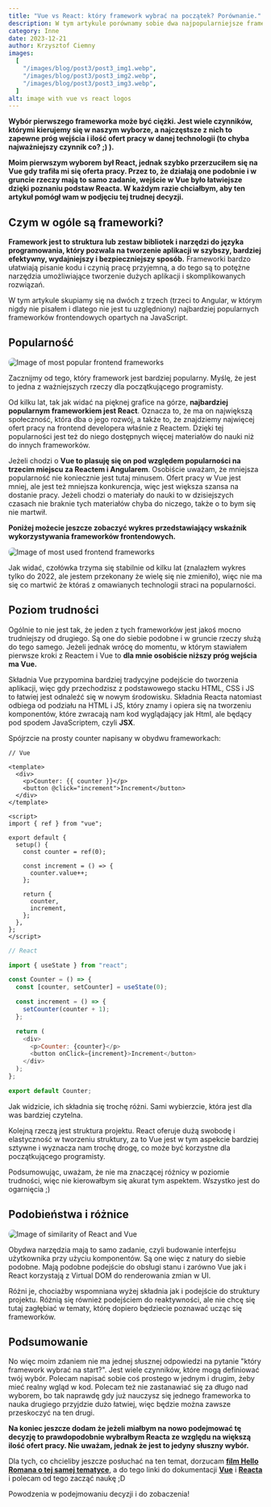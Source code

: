 ```yaml
---
title: "Vue vs React: który framework wybrać na początek? Porównanie."
description: W tym artykule porównamy sobie dwa najpopularniejsze frameworki frontendowe. Sprawdzimy, który z nich najlepiej nadaje się na początek przygody z programowaniem, a także zobaczymy sobie podobieństwa i różnice między nimi.
category: Inne
date: 2023-12-21
author: Krzysztof Ciemny
images:
  [
    "/images/blog/post3/post3_img1.webp",
    "/images/blog/post3/post3_img2.webp",
    "/images/blog/post3/post3_img3.webp",
  ]
alt: image with vue vs react logos
---
```


**Wybór pierwszego frameworka może być ciężki. Jest wiele czynników, którymi kierujemy się w naszym wyborze, a najczęstsze z nich to zapewne próg wejścia i ilość ofert pracy w danej technologii (to chyba najważniejszy czynnik co? ;) ).**

**Moim pierwszym wyborem był React, jednak szybko przerzuciłem się na Vue gdy trafiła mi się oferta pracy. Przez to, że działają one podobnie i w gruncie rzeczy mają to samo zadanie, wejście w Vue było łatwiejsze dzięki poznaniu podstaw Reacta. W każdym razie chciałbym, aby ten artykuł pomógł wam w podjęciu tej trudnej decyzji.**

## Czym w ogóle są frameworki?

**Framework jest to struktura lub zestaw bibliotek i narzędzi do języka programowania, który pozwala na tworzenie aplikacji w szybszy, bardziej efektywny, wydajniejszy i bezpieczniejszy sposób.** Frameworki bardzo ułatwiają pisanie kodu i czynią pracę przyjemną, a do tego są to potężne narzędzia umożliwiające tworzenie dużych aplikacji i skomplikowanych rozwiązań.

W tym artykule skupiamy się na dwóch z trzech (trzeci to Angular, w którym nigdy nie pisałem i dlatego nie jest tu uzględniony) najbardziej popularnych frameworków frontendowych opartych na JavaScript.

## Popularność

<img src="/images/blog/post3/postImages/imageOfMostPopularFrontendFrameworks.png" alt="Image of most popular frontend frameworks" loading="lazy" style="border-radius: 0.5rem;"/>

Zacznijmy od tego, który framework jest bardziej popularny. Myślę, że jest to jedna z ważniejszych rzeczy dla początkującego programisty.

Od kilku lat, tak jak widać na pięknej grafice na górze, **najbardziej popularnym frameworkiem jest React**. Oznacza to, że ma on największą społeczność, która dba o jego rozwój, a także to, że znajdziemy najwięcej ofert pracy na frontend developera właśnie z Reactem. Dzięki tej popularności jest też do niego dostępnych więcej materiałów do nauki niż do innych frameworków.

Jeżeli chodzi o **Vue to plasuję się on pod względem popularności na trzecim miejscu za Reactem i Angularem**. Osobiście uważam, że mniejsza popularność nie koniecznie jest tutaj minusem. Ofert pracy w Vue jest mniej, ale jest też mniejsza konkurencja, więc jest większa szansa na dostanie pracy. Jeżeli chodzi o materiały do nauki to w dzisiejszych czasach nie braknie tych materiałów chyba do niczego, także o to bym się nie martwił.

**Poniżej możecie jeszcze zobaczyć wykres przedstawiający wskaźnik wykorzystywania frameworków frontendowych.**

<img src="/images/blog/post3/postImages/imageOfMostUsedFrontendFrameworksChart.png" alt="Image of most used frontend frameworks" loading="lazy" style="border-radius: 0.5rem;"/>

Jak widać, czołówka trzyma się stabilnie od kilku lat (znalazłem wykres tylko do 2022, ale jestem przekonany że wielę się nie zmieniło), więc nie ma się co martwić że któraś z omawianych technologii straci na popularności.

## Poziom trudności

Ogólnie to nie jest tak, że jeden z tych frameworków jest jakoś mocno trudniejszy od drugiego. Są one do siebie podobne i w gruncie rzeczy służą do tego samego. Jeżeli jednak wrócę do momentu, w którym stawiałem pierwsze kroki z Reactem i Vue to **dla mnie osobiście niższy próg wejścia ma Vue.**

Składnia Vue przypomina bardziej tradycyjne podejście do tworzenia aplikacji, więc gdy przechodzisz z podstawowego stacku HTML, CSS i JS to łatwiej jest odnaleźć się w nowym środowisku. Składnia Reacta natomiast odbiega od podziału na HTML i JS, który znamy i opiera się na tworzeniu komponentów, które zwracają nam kod wyglądający jak Html, ale będący pod spodem JavaScriptem, czyli **JSX**.

Spójrzcie na prosty counter napisany w obydwu frameworkach:

```vue
// Vue

<template>
  <div>
    <p>Counter: {{ counter }}</p>
    <button @click="increment">Increment</button>
  </div>
</template>

<script>
import { ref } from "vue";

export default {
  setup() {
    const counter = ref(0);

    const increment = () => {
      counter.value++;
    };

    return {
      counter,
      increment,
    };
  },
};
</script>
```

```javascript
// React

import { useState } from "react";

const Counter = () => {
  const [counter, setCounter] = useState(0);

  const increment = () => {
    setCounter(counter + 1);
  };

  return (
    <div>
      <p>Counter: {counter}</p>
      <button onClick={increment}>Increment</button>
    </div>
  );
};

export default Counter;
```

Jak widzicie, ich składnia się trochę różni. Sami wybierzcie, która jest dla was bardziej czytelna.

Kolejną rzeczą jest struktura projektu. React oferuje dużą swobodę i elastyczność w tworzeniu struktury, za to Vue jest w tym aspekcie bardziej sztywne i wyznacza nam trochę drogę, co może być korzystne dla początkującego programisty.

Podsumowując, uważam, że nie ma znaczącej różnicy w poziomie trudności, więc nie kierowałbym się akurat tym aspektem. Wszystko jest do ogarnięcia ;)

## Podobieństwa i różnice

<img src="/images/blog/post3/postImages/imageOfSimilarityOfReactAndVue.png" alt="Image of similarity of React and Vue" loading="lazy" style="border-radius: 0.5rem;"/>

Obydwa narzędzia mają to samo zadanie, czyli budowanie interfejsu użytkownika przy użyciu komponentów. Są one więc z natury do siebie podobne. Mają podobne podejście do obsługi stanu i zarówno Vue jak i React korzystają z Virtual DOM do renderowania zmian w UI.

Różni je, chociażby wspomniana wyżej składnia jak i podejście do struktury projektu. Różnią się również podejściem do reaktywności, ale nie chcę się tutaj zagłębiać w tematy, którę dopiero będziecie poznawać ucząc się frameworków.

## Podsumowanie

No więc moim zdaniem nie ma jednej słusznej odpowiedzi na pytanie "który framework wybrać na start?". Jest wiele czynników, które mogą definiować twój wybór. Polecam napisać sobie coś prostego w jednym i drugim, żeby mieć realny wgląd w kod. Polecam też nie zastanawiać się za długo nad wyborem, bo tak naprawdę gdy już nauczysz się jednego frameworka to nauka drugiego przyjdzie dużo łatwiej, więc będzie można zawsze przeskoczyć na ten drugi.

**Na koniec jeszcze dodam że jeżeli miałbym na nowo podejmować tę decyzję to prawdopodobnie wybrałbym Reacta ze względu na większą ilość ofert pracy. Nie uważam, jednak że jest to jedyny słuszny wybór.**

Dla tych, co chcieliby jeszcze posłuchać na ten temat, dorzucam [**film Hello Romana o tej samej tematyce**](https://www.youtube.com/watch?v=uRB5gOt0DhQ&ab_channel=helloroman), a do tego linki do dokumentacji [**Vue**](https://vuejs.org/) i [**Reacta**](https://react.dev/) i polecam od tego zacząć naukę ;D

Powodzenia w podejmowaniu decyzji i do zobaczenia!
